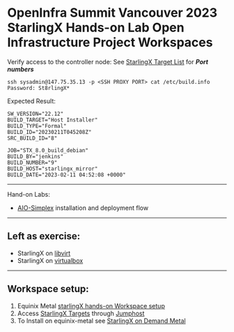 # OpenInfra Summit Vancouver 2023 StarlingX Hands-on Lab Open Infrastructure Project Workspaces

Verify access to the controller node: See [StarlingX Target List](jumphost-setup/jumphost-targets.md) for ***Port numbers***

```
ssh sysadmin@147.75.35.13 -p <SSH PROXY PORT> cat /etc/build.info
Password: St8rlingX*
```
Expected Result:

```
SW_VERSION="22.12"
BUILD_TARGET="Host Installer"
BUILD_TYPE="Formal"
BUILD_ID="20230211T045208Z"
SRC_BUILD_ID="8"

JOB="STX_8.0_build_debian"
BUILD_BY="jenkins"
BUILD_NUMBER="9"
BUILD_HOST="starlingx_mirror"
BUILD_DATE="2023-02-11 04:52:08 +0000"
```
---

Hand-on Labs:

- [AIO-Simplex](AIO-SX-On-Equinix/README.md) installation and deployment flow

---
Left as exercise:
---
- StarlingX on [libvirt](libvirt/README.md) 
- StarlingX on [virtualbox](virtualbox/readme.md)
---
Workspace setup:
---
1) Equinix Metal [starlingX hands-on Workspace setup](equinix-metal-setup/using_equinix_metal.md)
2) Access [StarlingX Targets](jumphost-setup/jumphost-targets.md) through [Jumphost](jumphost-setup/jump-host.md)
4) To Install on equinix-metal see [StarlingX on Demand Metal](equinix-metal-setup/EquinixStarlingX.md)
